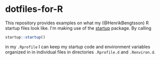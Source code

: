 # dotfiles-for-R

This repository provides examples on what my (@HenrikBengtsson) R startup files look like.  I'm making use of the [startup] package.  By calling
```r
startup::startup()
```
in my `.Rprofile` I can keep my startup code and environment variables organized in in individual files in directories `.Rprofile.d` and `.Renviron.d`.

[startup]: https://cran.r-project.org/package=startup

